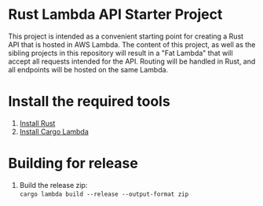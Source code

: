 # Rust Lambda API Starter Project

This project is intended as a convenient starting point for creating a Rust API that is hosted in AWS Lambda. The content of this project, as well as the sibling projects in this repository will result in a "Fat Lambda" that will accept all requests intended for the API. Routing will be handled in Rust, and all endpoints will be hosted on the same Lambda.

# Install the required tools

1. [Install Rust](https://www.rust-lang.org/tools/install)
1. [Install Cargo Lambda](https://www.cargo-lambda.info/guide/installation.html)

# Building for release

1. Build the release zip:  
`cargo lambda build --release --output-format zip`
